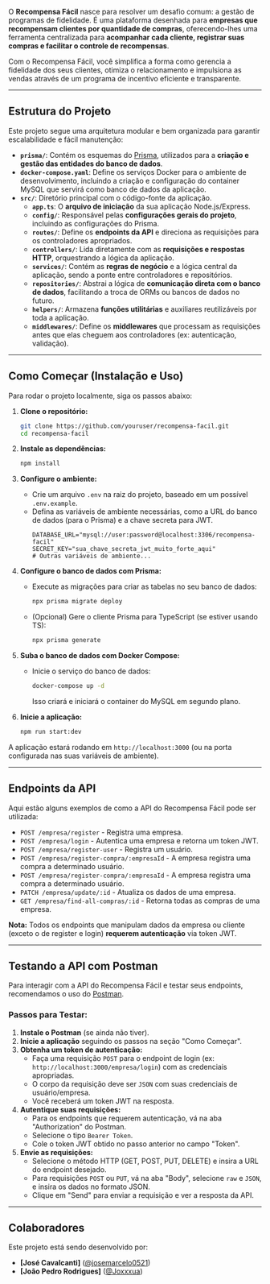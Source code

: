O **Recompensa Fácil** nasce para resolver um desafio comum: a gestão de programas de fidelidade. É uma plataforma desenhada para **empresas que recompensam clientes por quantidade de compras**, oferecendo-lhes uma ferramenta centralizada para **acompanhar cada cliente, registrar suas compras e facilitar o controle de recompensas**.

Com o Recompensa Fácil, você simplifica a forma como gerencia a fidelidade dos seus clientes, otimiza o relacionamento e impulsiona as vendas através de um programa de incentivo eficiente e transparente.

---

## Estrutura do Projeto

Este projeto segue uma arquitetura modular e bem organizada para garantir escalabilidade e fácil manutenção:

* **`prisma/`**: Contém os esquemas do [Prisma](https://www.prisma.io/), utilizados para a **criação e gestão das entidades do banco de dados**.
* **`docker-compose.yaml`**:  Define os serviços Docker para o ambiente de desenvolvimento, incluindo a criação e configuração do container MySQL que servirá como banco de dados da aplicação.
* **`src/`**: Diretório principal com o código-fonte da aplicação.
    * **`app.ts`**: O **arquivo de iniciação** da sua aplicação Node.js/Express.
    * **`config/`**: Responsável pelas **configurações gerais do projeto**, incluindo as configurações do Prisma.
    * **`routes/`**: Define os **endpoints da API** e direciona as requisições para os controladores apropriados.
    * **`controllers/`**: Lida diretamente com as **requisições e respostas HTTP**, orquestrando a lógica da aplicação.
    * **`services/`**: Contém as **regras de negócio** e a lógica central da aplicação, sendo a ponte entre controladores e repositórios.
    * **`repositories/`**: Abstrai a lógica de **comunicação direta com o banco de dados**, facilitando a troca de ORMs ou bancos de dados no futuro.
    * **`helpers/`**: Armazena **funções utilitárias** e auxiliares reutilizáveis por toda a aplicação.
    * **`middlewares/`**: Define os **middlewares** que processam as requisições antes que elas cheguem aos controladores (ex: autenticação, validação).

---

## Como Começar (Instalação e Uso)

Para rodar o projeto localmente, siga os passos abaixo:

1.  **Clone o repositório:**
    ```bash
    git clone https://github.com/youruser/recompensa-facil.git
    cd recompensa-facil
    ```
2.  **Instale as dependências:**
    ```bash
    npm install
    ```
3.  **Configure o ambiente:**
    * Crie um arquivo `.env` na raiz do projeto, baseado em um possível `.env.example`.
    * Defina as variáveis de ambiente necessárias, como a URL do banco de dados (para o Prisma) e a chave secreta para JWT.
        ```env
        DATABASE_URL="mysql://user:password@localhost:3306/recompensa-facil"
        SECRET_KEY="sua_chave_secreta_jwt_muito_forte_aqui"
        # Outras variáveis de ambiente...
        ```
4.  **Configure o banco de dados com Prisma:**
    * Execute as migrações para criar as tabelas no seu banco de dados:
        ```bash
        npx prisma migrate deploy
        ```
    * (Opcional) Gere o cliente Prisma para TypeScript (se estiver usando TS):
        ```bash
        npx prisma generate
        ```

5.  **Suba o banco de dados com Docker Compose:**
    * Inicie o serviço do banco de dados:
        ```bash
        docker-compose up -d
        ```
        Isso criará e iniciará o container do MySQL em segundo plano.
6.  **Inicie a aplicação:**
    ```bash
    npm run start:dev
    ```

A aplicação estará rodando em `http://localhost:3000` (ou na porta configurada nas suas variáveis de ambiente).

---

## Endpoints da API 

Aqui estão alguns exemplos de como a API do Recompensa Fácil pode ser utilizada:

* `POST /empresa/register` - Registra uma empresa.
* `POST /empresa/login` - Autentica uma empresa e retorna um token JWT.
* `POST /empresa/register-user` - Registra um usuário.
* `POST /empresa/register-compra/:empresaId` - A empresa registra uma compra a determinado usuário.
* `POST /empresa/register-compra/:empresaId` - A empresa registra uma compra a determinado usuário.
* `PATCH /empresa/update/:id` - Atualiza os dados de uma empresa.
* `GET /empresa/find-all-compras/:id` - Retorna todas as compras de uma empresa.

**Nota:** Todos os endpoints que manipulam dados da empresa ou cliente (exceto o de register e login) **requerem autenticação** via token JWT.

---

## Testando a API com Postman

Para interagir com a API do Recompensa Fácil e testar seus endpoints, recomendamos o uso do [Postman](https://www.postman.com/downloads/).

### Passos para Testar:

1.  **Instale o Postman** (se ainda não tiver).
2.  **Inicie a aplicação** seguindo os passos na seção "Como Começar".
3.  **Obtenha um token de autenticação:**
    * Faça uma requisição `POST` para o endpoint de login (ex: `http://localhost:3000/empresa/login`) com as credenciais apropriadas.
    * O corpo da requisição deve ser `JSON` com suas credenciais de usuário/empresa.
    * Você receberá um token JWT na resposta.
4.  **Autentique suas requisições:**
    * Para os endpoints que requerem autenticação, vá na aba "Authorization" do Postman.
    * Selecione o tipo `Bearer Token`.
    * Cole o token JWT obtido no passo anterior no campo "Token".
5.  **Envie as requisições:**
    * Selecione o método HTTP (GET, POST, PUT, DELETE) e insira a URL do endpoint desejado.
    * Para requisições `POST` ou `PUT`, vá na aba "Body", selecione `raw` e `JSON`, e insira os dados no formato JSON.
    * Clique em "Send" para enviar a requisição e ver a resposta da API.

---

## Colaboradores

Este projeto está sendo desenvolvido por:

* **[José Cavalcanti]** ([@josemarcelo0521](https://github.com/josecavalcanti0521))
* **[João Pedro Rodrigues]** ([@Joxxxua](https://github.com/Joxxxua))
